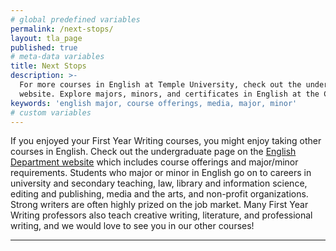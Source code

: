 ```yaml
---
# global predefined variables
permalink: /next-stops/
layout: tla_page
published: true
# meta-data variables
title: Next Stops
description: >-
  For more courses in English at Temple University, check out the undergraduate page on the English Department
  website. Explore majors, minors, and certificates in English at the College of Liberal Arts.
keywords: 'english major, course offerings, media, major, minor'
# custom variables
---
```

If you enjoyed your First Year Writing courses, you might enjoy taking other courses in English. Check out the undergraduate page on the [English Department website](http://www.cla.temple.edu/english/undergraduate/) which includes course offerings and major/minor requirements. Students who major or minor in English go on to careers in university and secondary teaching, law, library and information science, editing and publishing, media and the arts, and non-profit organizations. Strong writers are often highly prized on the job market. Many First Year Writing professors also teach creative writing, literature, and professional writing, and we would love to see you in our other courses!

___

<script type="text/javascript" src="https://form.jotform.com/jsform/81124588388164"></script>
